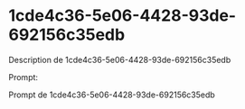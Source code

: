 # 1cde4c36-5e06-4428-93de-692156c35edb

Description de 1cde4c36-5e06-4428-93de-692156c35edb

Prompt:

Prompt de 1cde4c36-5e06-4428-93de-692156c35edb